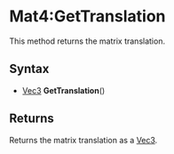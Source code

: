 # Mat4:GetTranslation

This method returns the matrix translation.

## Syntax

- [Vec3](Vec3.md) **GetTranslation**()

## Returns

Returns the matrix translation as a [Vec3](Vec3.md).
